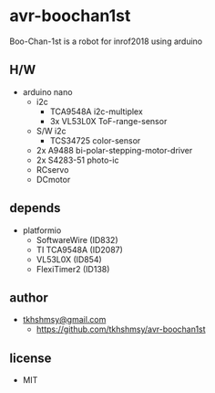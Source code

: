 # avr-boochan1st
Boo-Chan-1st is a robot for inrof2018 using arduino

## H/W
- arduino nano
    - i2c
        - TCA9548A i2c-multiplex
        - 3x VL53L0X ToF-range-sensor
    - S/W i2c
        - TCS34725 color-sensor
    - 2x A9488 bi-polar-stepping-motor-driver
    - 2x S4283-51 photo-ic
    - RCservo
    - DCmotor

## depends
- platformio
    - SoftwareWire (ID832)
    - TI TCA9548A (ID2087)
    - VL53L0X (ID854)
    - FlexiTimer2 (ID138)

## author
- tkhshmsy@gmail.com
    - https://github.com/tkhshmsy/avr-boochan1st

## license
- MIT

